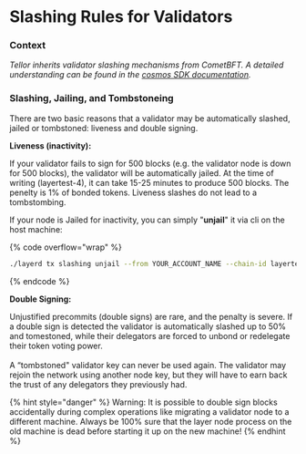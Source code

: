 # Slashing Rules for Validators

### Context

_Tellor inherits validator slashing mechanisms from CometBFT.  A detailed understanding can be found in the_ [_cosmos SDK documentation_](https://docs.cosmos.network/main/build/modules/slashing)_._&#x20;

### Slashing, Jailing, and Tombstoneing

There are two basic reasons that a validator may be automatically slashed, jailed or tombstoned: liveness and double signing.

**Liveness (inactivity):**

If your validator fails to sign for 500 blocks (e.g. the validator node is down for 500 blocks), the validator will be automatically jailed. At the time of writing (layertest-4), it can take 15-25 minutes to produce 500 blocks. The penelty is 1% of bonded tokens. Liveness slashes do not lead to a tombstombing.

If your node is Jailed for inactivity, you can simply "**unjail**" it via cli on the host machine:

{% code overflow="wrap" %}
```bash
./layerd tx slashing unjail --from YOUR_ACCOUNT_NAME --chain-id layertest-4 --fees 5loya --yes
```
{% endcode %}

**Double Signing:**

Unjustified precommits (double signs) are rare, and the penalty is severe. If a double sign is detected the validator is automatically slashed up to 50% and tomestoned, while their delegators are forced to unbond or redelegate their token voting power. \
\
A “tombstoned" validator key can never be used again. The validator may rejoin the network using another node key, but they will have to earn back the trust of any delegators they previously had.

{% hint style="danger" %}
Warning: It is possible to double sign blocks accidentally during complex operations like migrating a validator node to a different machine. Always be 100% sure that the layer node process on the old machine is dead before starting it up on the new machine!
{% endhint %}
